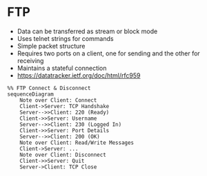 # FTP
- Data can be transferred as stream or block mode
- Uses telnet strings for commands
- Simple packet structure
- Requires two ports on a client, one for sending and the other for receiving
- Maintains a stateful connection
- https://datatracker.ietf.org/doc/html/rfc959

```mermaid
%% FTP Connect & Disconnect
sequenceDiagram
    Note over Client: Connect
    Client->Server: TCP Handshake
    Server-->>Client: 220 (Ready)
    Client->>Server: Username
    Server-->>Client: 230 (Logged In)
    Client->>Server: Port Details
    Server-->>Client: 200 (OK)
    Note over Client: Read/Write Messages
    Client->Server: ...
    Note over Client: Disconnect
    Client->>Server: Quit
    Server->Client: TCP Close
```
